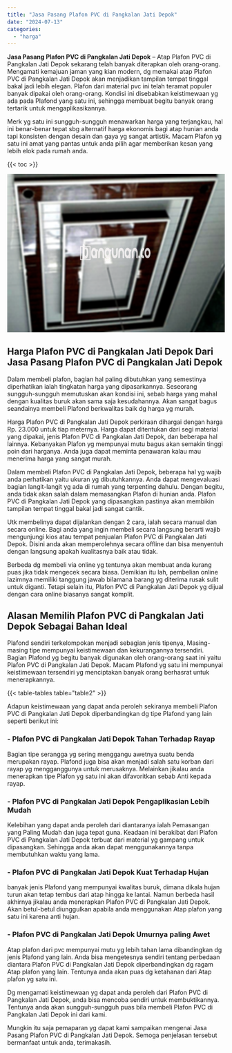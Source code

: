 ```yaml
---
title: "Jasa Pasang Plafon PVC di Pangkalan Jati Depok"
date: "2024-07-13"
categories: 
  - "harga"
---
```


**Jasa Pasang Plafon PVC di Pangkalan Jati Depok** – Atap Plafon PVC di Pangkalan Jati Depok sekarang telah banyak diterapkan oleh orang-orang. Mengamati kemajuan jaman yang kian modern, dg memakai atap Plafon PVC di Pangkalan Jati Depok akan menjadikan tampilan tempat tinggal bakal jadi lebih elegan. Plafon dari material pvc ini telah teramat populer banyak dipakai oleh orang-orang. Kondisi ini disebabkan keistimewaan yg ada pada Plafond yang satu ini, sehingga membuat begitu banyak orang tertarik untuk mengaplikasikannya.

Merk yg satu ini sungguh-sungguh menawarkan harga yang terjangkau, hal ini benar-benar tepat sbg alternatif harga ekonomis bagi atap hunian anda tapi konsisten dengan desain dan gaya yg sangat artistik. Macam Plafon yg satu ini amat yang pantas untuk anda pilih agar memberikan kesan yang lebih elok pada rumah anda.

{{< toc >}}

![Jasa Pasang Plafon PVC di Pangkalan Jati Depok](/images/flafond-pvc-murah10.png)

## Harga Plafon PVC di Pangkalan Jati Depok Dari Jasa Pasang Plafon PVC di Pangkalan Jati Depok

Dalam membeli plafon, bagian hal paling dibutuhkan yang semestinya diperhatikan ialah tingkatan harga yang dipasarkannya. Seseorang sungguh-sungguh memutuskan akan kondisi ini, sebab harga yang mahal dengan kualitas buruk akan sama saja kesudahannya. Akan sangat bagus seandainya membeli Plafond berkwalitas baik dg harga yg murah.

Harga Plafon PVC di Pangkalan Jati Depok perkiraan dihargai dengan harga Rp. 23.000 untuk tiap meternya. Harga dapat ditentukan dari segi material yang dipakai, jenis Plafon PVC di Pangkalan Jati Depok, dan beberapa hal lainnya. Kebanyakan Plafon yg mempunyai mutu bagus akan semakin tinggi poin dari harganya. Anda juga dapat meminta penawaran kalau mau menerima harga yang sangat murah.

Dalam membeli Plafon PVC di Pangkalan Jati Depok, beberapa hal yg wajib anda perhatikan yaitu ukuran yg dibutuhkannya. Anda dapat mengevaluasi bagian langit-langit yg ada di rumah yang terpenting dahulu. Dengan begitu, anda tidak akan salah dalam memasangkan Plafon di hunian anda. Plafon PVC di Pangkalan Jati Depok yang dipasangkan pastinya akan membikin tampilan tempat tinggal bakal jadi sangat cantik.

Utk membelinya dapat dijalankan dengan 2 cara, ialah secara manual dan secara online. Bagi anda yang ingin membeli secara langsung berarti wajib mengunjungi kios atau tempat penjualan Plafon PVC di Pangkalan Jati Depok. Disini anda akan memperolehnya secara offline dan bisa menyentuh dengan langsung apakah kualitasnya baik atau tidak.

Berbeda dg membeli via online yg tentunya akan membuat anda kurang puas jika tidak mengecek secara biasa. Demikian itu lah, pembelian online lazimnya memiliki tanggung jawab bilamana barang yg diterima rusak sulit untuk diganti. Tetapi selain itu, Plafon PVC di Pangkalan Jati Depok yg dijual dengan cara online biasanya sangat komplit.

## Alasan Memilih Plafon PVC di Pangkalan Jati Depok Sebagai Bahan Ideal

Plafond sendiri terkelompokan menjadi sebagian jenis tipenya, Masing-masing tipe mempunyai keistimewaan dan kekurangannya tersendiri. Bagian Plafond yg begitu banyak digunakan oleh orang-orang saat ini yaitu Plafon PVC di Pangkalan Jati Depok. Macam Plafond yg satu ini mempunyai keistimewaan tersendiri yg menciptakan banyak orang berhasrat untuk menerapkannya.

{{< table-tables table="table2" >}}

Adapun keistimewaan yang dapat anda peroleh sekiranya membeli Plafon PVC di Pangkalan Jati Depok diperbandingkan dg tipe Plafond yang lain seperti berikut ini:

### \- Plafon PVC di Pangkalan Jati Depok Tahan Terhadap Rayap

Bagian tipe serangga yg sering menggangu awetnya suatu benda merupakan rayap. Plafond juga bisa akan menjadi salah satu korban dari rayap yg mengganggunya untuk merusaknya. Melainkan jikalau anda menerapkan tipe Plafon yg satu ini akan difavoritkan sebab Anti kepada rayap.

### \- Plafon PVC di Pangkalan Jati Depok Pengaplikasian Lebih Mudah

Kelebihan yang dapat anda peroleh dari diantaranya ialah Pemasangan yang Paling Mudah dan juga tepat guna. Keadaan ini berakibat dari Plafon PVC di Pangkalan Jati Depok terbuat dari material yg gampang untuk dipasangkan. Sehingga anda akan dapat menggunakannya tanpa membutuhkan waktu yang lama.

### \- Plafon PVC di Pangkalan Jati Depok Kuat Terhadap Hujan

banyak jenis Plafond yang mempunyai kwalitas buruk, dimana dikala hujan turun akan tetap tembus dari atap hingga ke lantai. Namun berbeda hasil akhirnya jikalau anda menerapkan Plafon PVC di Pangkalan Jati Depok. Akan betul-betul diunggulkan apabila anda menggunakan Atap plafon yang satu ini karena anti hujan.

### \- Plafon PVC di Pangkalan Jati Depok Umurnya paling Awet

Atap plafon dari pvc mempunyai mutu yg lebih tahan lama dibandingkan dg jenis Plafond yang lain. Anda bisa mengetesnya sendiri tentang perbedaan diantara Plafon PVC di Pangkalan Jati Depok diperbandingkan dg ragam Atap plafon yang lain. Tentunya anda akan puas dg ketahanan dari Atap plafon yg satu ini.

Dg mengamati keistimewaan yg dapat anda peroleh dari Plafon PVC di Pangkalan Jati Depok, anda bisa mencoba sendiri untuk membuktikannya. Tentunya anda akan sungguh-sungguh puas bila membeli Plafon PVC di Pangkalan Jati Depok ini dari kami.

Mungkin itu saja pemaparan yg dapat kami sampaikan mengenai Jasa Pasang Plafon PVC di Pangkalan Jati Depok. Semoga penjelasan tersebut bermanfaat untuk anda, terimakasih.
